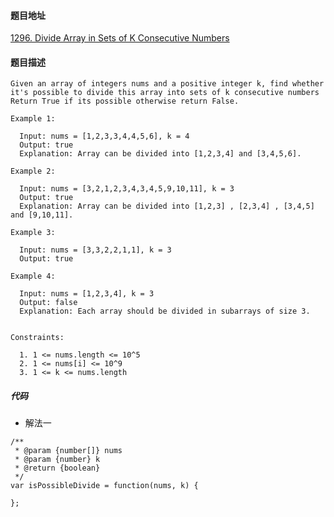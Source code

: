 #### 题目地址
[1296. Divide Array in Sets of K Consecutive Numbers](https://leetcode.com/problems/divide-array-in-sets-of-k-consecutive-numbers/)
#### 题目描述
```
Given an array of integers nums and a positive integer k, find whether it's possible to divide this array into sets of k consecutive numbers
Return True if its possible otherwise return False.

Example 1:

  Input: nums = [1,2,3,3,4,4,5,6], k = 4
  Output: true
  Explanation: Array can be divided into [1,2,3,4] and [3,4,5,6].

Example 2:

  Input: nums = [3,2,1,2,3,4,3,4,5,9,10,11], k = 3
  Output: true
  Explanation: Array can be divided into [1,2,3] , [2,3,4] , [3,4,5] and [9,10,11].

Example 3:

  Input: nums = [3,3,2,2,1,1], k = 3
  Output: true

Example 4:

  Input: nums = [1,2,3,4], k = 3
  Output: false
  Explanation: Each array should be divided in subarrays of size 3.
 

Constraints:

  1. 1 <= nums.length <= 10^5
  2. 1 <= nums[i] <= 10^9
  3. 1 <= k <= nums.length

```

##### 代码

- 解法一
```
/**
 * @param {number[]} nums
 * @param {number} k
 * @return {boolean}
 */
var isPossibleDivide = function(nums, k) {
    
};
```
